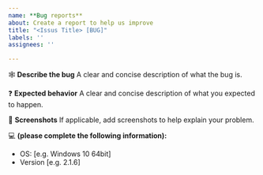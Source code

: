 ```yaml
---
name: **Bug reports**
about: Create a report to help us improve
title: "<Issus Title> [BUG]"
labels: ''
assignees: ''

---
```


🕸 **Describe the bug**
A clear and concise description of what the bug is.

❓ **Expected behavior**
A clear and concise description of what you expected to happen.

📸 **Screenshots**
If applicable, add screenshots to help explain your problem.

💻 **(please complete the following information):**
 - OS: [e.g. Windows 10 64bit]
 - Version [e.g. 2.1.6]